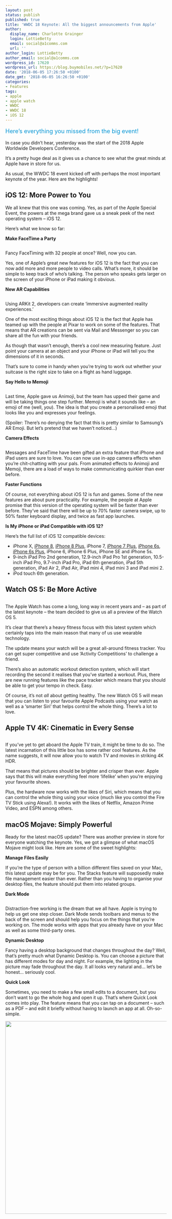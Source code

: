 ```yaml
---
layout: post
status: publish
published: true
title: 'WWDC 18 Keynote: All the biggest announcements from Apple'
author:
  display_name: Charlotte Grainger
  login: LottieBetty
  email: social@a1comms.com
  url: ''
author_login: LottieBetty
author_email: social@a1comms.com
wordpress_id: 17620
wordpress_url: https://blog.buymobiles.net/?p=17620
date: '2018-06-05 17:26:50 +0100'
date_gmt: '2018-06-05 16:26:50 +0100'
categories:
- Features
tags:
- apple
- apple watch
- WWDC
- WWDC 18
- iOS 12
---
```

<p><span class="postStandFirst" style="color: #0896d5; line-height: 26px; font-size: 18px;">Here&rsquo;s everything you missed from the big event!</span></p>
<p>In case you didn&rsquo;t hear, yesterday was the start of the 2018 Apple Worldwide Developers Conference.</p>
<p>It&rsquo;s a pretty huge deal as it gives us a chance to see what the great minds at Apple have in store for us.</p>
<p>As usual, the WWDC 18 event kicked off with perhaps the most important keynote of the year. Here are the highlights!</p>
<h2>iOS 12: More Power to You</h2>
<p>We all knew that this one was coming. Yes, as part of the Apple Special Event, the powers at the mega brand gave us a sneak peek of the next operating system &ndash;&nbsp;iOS 12.</p>
<p>Here&rsquo;s what we know so far:</p>
<p><strong>Make FaceTime a Party</strong></p>
<p><img class="aligncenter size-full wp-image-17626" src="https://lh3.googleusercontent.com/ks9TnRz_BbVSpjZAr4uZCzwBLoSXTs0dvtjOGhwJqup4qa-40amY7gyqwnut5lhhm8W5bKGxCm9TOIHpgWm2UXc=s0" alt="" /></p>
<p>Fancy FaceTiming with 32 people at once? Well, now you can.</p>
<p>Yes, one of Apple&rsquo;s great new features for iOS 12 is the fact that you can now add more and more people to video calls. What&rsquo;s more, it should be simple to keep track of who&rsquo;s talking. The person who speaks gets larger on the screen of your iPhone or iPad making it obvious.</p>
<p><strong>New AR Capabilities</strong></p>
<p><img class="aligncenter size-full wp-image-17627" src="https://lh3.googleusercontent.com/TkQ0VxgLRh9IT3DjvtQFpxG2iWKZ9DGYlIYTnv5IWQvA6MOhtgb3odRJqS_7PgElIbRekGc0ahJwDOfLAAkpRXy6=s0" alt="" /></p>
<p>Using ARKit 2, developers can create &lsquo;immersive augmented reality experiences.&rsquo;</p>
<p>One of the most exciting things about iOS 12 is the fact that Apple has teamed up with the people at Pixar to work on some of the features. That means that AR creations can be sent via Mail and Messenger so you can share all the fun with your friends.</p>
<p>As though that wasn&rsquo;t enough, there&rsquo;s a cool new measuring feature. Just point your camera at an object and your iPhone or iPad will tell you the dimensions of it in seconds.</p>
<p>That&rsquo;s sure to come in handy when you&rsquo;re trying to work out whether your suitcase is the right size to take on a flight as hand luggage.</p>
<p><strong>Say Hello to Memoji</strong></p>
<p><img class="aligncenter size-full wp-image-17628" src="https://lh3.googleusercontent.com/h009Y1rhKfYvCDFs1-y5X6bbe05F5V-rEt03NiSly8SkeOxudoltvuUcE89Ql3EEoXbm_4pIpBwb6lhxWoyDKv3nnA=s0" alt="" /></p>
<p>Last time, Apple gave us Animoji, but the team has upped their game and will be taking things one step further. Memoji is what it sounds like &ndash;&nbsp;an emoji of me (well, <em>you</em>). The idea is that you create a personalised emoji that looks like you and expresses your feelings.</p>
<p>(Spoiler: There&rsquo;s no denying the fact that this is pretty similar to Samsung&rsquo;s AR Emoji. But let&rsquo;s pretend that we haven&rsquo;t noticed&hellip;)</p>
<p><strong>Camera Effects</strong></p>
<p><img class="aligncenter size-full wp-image-17629" src="https://lh3.googleusercontent.com/GjGVdoicAd84B9_z0R5tmDEk0mf7yP-HP25ldxSk73r0hSL1XbBJsGtFn-uiUHdI69J8u_G1FhE-GoKcFMdDvVJz=s0" alt="" /></p>
<p>Messages and FaceTime have been gifted an extra feature that iPhone and iPad users are sure to love. You can now use in-app camera effects when you&rsquo;re chit-chatting with your pals. From animated effects to Animoji and Memoji, there are a load of ways to make communicating quirkier than ever before.</p>
<p><strong>Faster Functions</strong></p>
<p>Of course, not everything about iOS 12 is fun and games. Some of the new features are about pure practicality. For example, the people at Apple promise that this version of the operating system will be faster than ever before. They&rsquo;ve said that there will be up to 70% faster camera swipe, up to 50% faster keyboard display, and twice as fast app launches.</p>
<p><strong>Is My iPhone or iPad Compatible with iOS 12?</strong></p>
<p>Here&rsquo;s the full list of iOS 12 compatible devices:</p>
<ul>
<li>iPhone X, <a href="https://www.buymobiles.net/apple/iphone-8-64gb-space-grey" target="_blank" rel="noopener noreferrer">iPhone 8</a>, <a href="https://www.buymobiles.net/apple/iphone-8-plus-64gb-space-grey" target="_blank" rel="noopener noreferrer">iPhone 8 Plus</a>, iPhone 7, <a href="https://www.buymobiles.net/apple/iphone-7-plus-32gb-black" target="_blank" rel="noopener noreferrer">iPhone 7 Plus</a>, <a href="https://www.buymobiles.net/apple/iphone-6s-32gb-gold" target="_blank" rel="noopener noreferrer">iPhone 6s</a>, <a href="https://www.buymobiles.net/apple/iphone-6s-plus-32gb-rose-gold" target="_blank" rel="noopener noreferrer">iPhone 6s Plus</a>, iPhone 6, iPhone 6 Plus, iPhone SE and iPhone 5s.</li>
<li>9-inch iPad Pro 2nd generation, 12.9-inch iPad Pro 1st generation, 10.5-inch iPad Pro, 9.7-inch iPad Pro, iPad 6th generation, iPad 5th generation, iPad Air 2, iPad Air, iPad mini 4, iPad mini 3 and iPad mini 2.</li>
<li>iPod touch 6th generation.</li>
</ul>
<h2>Watch OS 5: Be More Active</h2>
<p><img class="aligncenter size-full wp-image-17630" src="https://lh3.googleusercontent.com/JWUlDjpY1CaoITcXJ49OxU2iYUyOdgnsDClaXW9kLoXiWfyFer9o1pickJXp0O5gbMIOJeBCe7EDeZf82_lAzgc=s0" alt="" /></p>
<p>The Apple Watch has come a long, long way in recent years and &ndash; as part of the latest keynote &ndash;&nbsp;the team decided to give us all a preview of the Watch OS 5.</p>
<p>It&rsquo;s clear that there&rsquo;s a heavy fitness focus with this latest system which certainly taps into the main reason that many of us use wearable technology.</p>
<p>The update means your watch will be a great all-around fitness tracker. You can get super competitive and use &lsquo;Activity Competitions&rsquo; to challenge a friend.</p>
<p>There&rsquo;s also an automatic workout detection system, which will start recording the second it realises that you&rsquo;ve started a workout. Plus, there are new running features like the pace tracker which means that you should be able to get your tempo in check. Easy.</p>
<p>Of course, it&rsquo;s not <em>all </em>about getting healthy. The new Watch OS 5 will mean that you can listen to your favourite Apple Podcasts using your watch as well as a &lsquo;smarter Siri&rsquo; that helps control the whole thing. There&rsquo;s a lot to love.</p>
<h2>Apple TV 4K: Cinematic in Every Sense</h2>
<p><img class="aligncenter size-full wp-image-17631" src="https://lh3.googleusercontent.com/Nb0LQEOTmrYMrGTphs0woLnmZkQ1LsYHKq0Qa1zeQvEceZXkUKOjvZAUUaPsp9Kspr0mVFGIDQRLTt6t9Guu85UVTg=s0" alt="" /></p>
<p>If you&rsquo;ve yet to get aboard the Apple TV train, it might be time to do so. The latest incarnation of this little box has some rather cool features. As the name suggests, it will now allow you to watch TV and movies in striking 4K HDR.</p>
<p>That means that pictures should be brighter and crisper than ever. Apple says that this will make everything feel more &lsquo;lifelike&rsquo; when you&rsquo;re enjoying your favourite shows.</p>
<p>Plus, the hardware now works with the likes of Siri, which means that you can control the whole thing using your voice (much like you control the Fire TV Stick using Alexa!). It works with the likes of Netflix, Amazon Prime Video, and ESPN among others.</p>
<h2>macOS Mojave: Simply Powerful</h2>
<p>Ready for the latest macOS update? There was another preview in store for everyone watching the keynote. Yes, we got a glimpse of what macOS Mojave might look like. Here are some of the sweet highlights:</p>
<p><strong>Manage Files Easily</strong></p>
<p>If you&rsquo;re the type of person with a billion different files saved on your Mac, this latest update may be for you. The Stacks feature will supposedly make file management easier than ever. Rather than you having to organise your desktop files, the feature should put them into related groups.</p>
<p><strong>Dark Mode</strong></p>
<p><img class="aligncenter size-full wp-image-17624" src="https://lh3.googleusercontent.com/eWiyhtyNkckLQiT_Q7xjE_rM0mAjDdP7Hp00IFUwY5ok2c7fa46WWU5yH5Cj3bQzGrk2Z1oK7JM0OO1eIRNjnjAr=s0" alt="" /></p>
<p>Distraction-free working is the dream that we all have. Apple is trying to help us get one step closer. Dark Mode sends toolbars and menus to the back of the screen and should help you focus on the things that you&rsquo;re working on. The mode works with apps that you already have on your Mac as well as some third-party ones.</p>
<p><strong>Dynamic Desktop</strong></p>
<p>Fancy having a desktop background that changes throughout the day? Well, that&rsquo;s pretty much what Dynamic Desktop is. You can choose a picture that has different modes for day and night. For example, the lighting in the picture may fade throughout the day. It all looks very natural and&hellip; let&rsquo;s be honest&hellip; seriously cool.</p>
<p><strong>Quick Look</strong></p>
<p>Sometimes, you need to make a few small edits to a document, but you don&rsquo;t want to go the whole hog and open it up. That&rsquo;s where Quick Look comes into play. The feature means that you can tap on a document &ndash; such as a PDF &ndash;&nbsp;and edit it briefly without having to launch an app at all. Oh-so-simple.</p>
<p><a href="https://www.buymobiles.net/apple"><img class="aligncenter wp-image-15907 size-full" src="https://lh3.googleusercontent.com/Xe84r31urIHGAORD6Vw6t1xlIG8p2Z__Cd7uH2Mf_1FN91-4th5eQuoF7vAaXYbnNPC5q-Z7dKknru8d2fdgxK0=s0" alt="" width="600" height="600" /></a></p>
